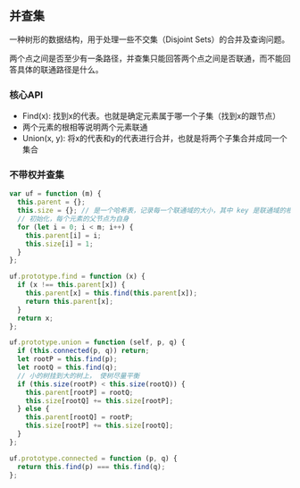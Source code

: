 ## 并查集
一种树形的数据结构，用于处理一些不交集（Disjoint Sets）的合并及查询问题。

两个点之间是否至少有一条路径，并查集只能回答两个点之间是否联通，而不能回答具体的联通路径是什么。

### 核心API
* Find(x): 找到x的代表。也就是确定元素属于哪一个子集（找到x的跟节点）
* 两个元素的根相等说明两个元素联通
* Union(x, y): 将x的代表和y的代表进行合并，也就是将两个子集合并成同一个集合

### 不带权并查集
```javascript
var uf = function (m) {
  this.parent = {};
  this.size = {}; // 是一个哈希表，记录每一个联通域的大小，其中 key 是联通域的根，value 是联通域的大小
  // 初始化，每个元素的父节点为自身
  for (let i = 0; i < m; i++) {
    this.parent[i] = i;
    this.size[i] = 1;
  }
};

uf.prototype.find = function (x) {
  if (x !== this.parent[x]) {
    this.parent[x] = this.find(this.parent[x]);
    return this.parent[x];
  }
  return x;
};

uf.prototype.union = function (self, p, q) {
  if (this.connected(p, q)) return;
  let rootP = this.find(p);
  let rootQ = this.find(q);
  // 小的树挂到大的树上， 使树尽量平衡
  if (this.size(rootP) < this.size(rootQ)) {
    this.parent[rootP] = rootQ;
    this.size[rootQ] += this.size[rootP];
  } else {
    this.parent[rootQ] = rootP;
    this.size[rootP] += this.size[rootQ];
  }
};

uf.prototype.connected = function (p, q) {
  return this.find(p) === this.find(q);
};
```

